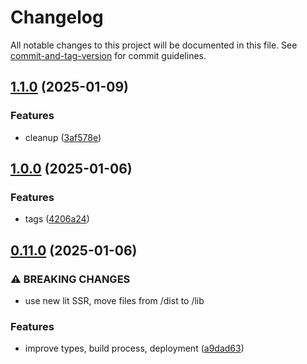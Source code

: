 # Changelog

All notable changes to this project will be documented in this file. See [commit-and-tag-version](https://github.com/absolute-version/commit-and-tag-version) for commit guidelines.

## [1.1.0](https://github.com/Liquid-JS/fragql/compare/v1.0.0...v1.1.0) (2025-01-09)


### Features

* cleanup ([3af578e](https://github.com/Liquid-JS/fragql/commit/3af578e52f95abe27c0d34ad2ae074f514b9f0dd))

## [1.0.0](https://github.com/Liquid-JS/fragql/compare/v0.11.0...v1.0.0) (2025-01-06)


### Features

* tags ([4206a24](https://github.com/Liquid-JS/fragql/commit/4206a2499514bbe43121c1842ce219f057f1215d))

## [0.11.0](https://github.com/Liquid-JS/fragql/compare/v0.6.1...v0.11.0) (2025-01-06)


### ⚠ BREAKING CHANGES

* use new lit SSR, move files from /dist to /lib

### Features

* improve types, build process, deployment ([a9dad63](https://github.com/Liquid-JS/fragql/commit/a9dad630ff51f7cc857c61843905b6cd0845dfec))
